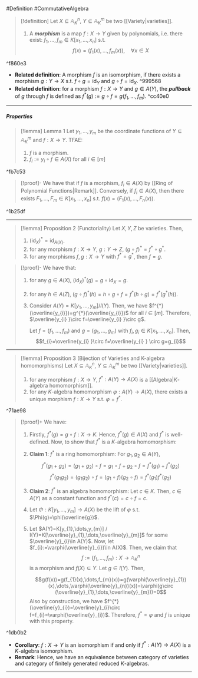 #Definition #CommutativeAlgebra 

> [!definition]
> Let $X\subseteq \mathbb{A}_{K}^n$, $Y\subseteq \mathbb{A}_{K}^m$ be two [[Variety|varieties]]. 
> 1. A ***morphism*** is a map $f:X\to Y$ given by polynomials, i.e. there exist: $f_{1},\dots,f_{m}\in K[x_{1},\dots,x_{n}]$ s.t. $$f(x)=(f_{1}(x),\dots,f_{m}(x)),\quad \forall x\in X$$

^f860e3

- **Related definition**: A morphism $f$ is an isomorphism, if there exists a morphism $g:Y\to X$ s.t. $f\circ g=\text{id}_{Y}$ and $g\circ f=\text{id}_{X}$. ^999568
- **Related definition**: for a morphism $f:X\to Y$ and $g\in A(Y)$, the ***pullback*** of $g$ through $f$ is defined as $f^{*}(g):=g\circ f=g(f_{1},\dots,f_{m})$. ^cc40e0
---
##### Properties
> [!lemma] Lemma 1
> Let $y_{1},\dots,y_{m}$ be the coordinate functions of $Y\subseteq \mathbb{A}_{K}^m$ and $f:X\to Y$. TFAE:
> 1. $f$ is a morphism.
> 2. $f_{i}:=y_{i}\circ f\in A(X)$ for all $i\in[m]$

^fb7c53

> [!proof]-
> We have that if $f$ is a morphism, $f_{i}\in A(X)$ by [[Ring of Polynomial Functions|Remark]]. Conversely, if $f_{i}\in A(X)$, then there exists $F_{1},\dots,F_{m}\in K[x_{1},\dots,x_{n}]$ s.t. $f(x)=(F_{1}(x),\dots,F_{n}(x))$. 

^1b25df

---
> [!lemma] Proposition 2 (Functoriality)
> Let $X,Y,Z$ be varieties. Then, 
> 1. $(\text{id}_{X})^{*}=\text{id}_{A(X)}$.
> 2. for any morphism $f:X\to Y$, $g:Y\to Z$, $( g\circ f)^{*}=f^{*}\circ g^{*}$.
> 3. for any morphisms $f,g:X\to Y$ with $f^{*}=g^{*}$, then $f=g$.

> [!proof]-
> We have that:
> 1. for any $g\in A(X)$, $(\text{id}_{X})^{*} (g)=g\circ \text{id}_{X}=g$.
> 2. for any $h\in A(Z)$, $(g \circ   f)^{*}(h)=h \circ  g \circ  f=f^{*}(h \circ  g)=f^{*}(g^{*}(h))$.
> 3. Consider $A(Y)=K[y_{1},\dots,y_{m}] / I(Y)$. Then, we have $f^{*}(\overline{y_{i}})=g^{*}(\overline{y_{i}})$ for all $i\in[m]$. Therefore, $\overline{y_{i} }\circ f=\overline{y_{i} }\circ g$.
> 
>    Let $f=(f_{1},\dots,f_{m})$ and $g=(g_{1},\dots,g_{m})$ with $f_{i},g_{i}\in K[x_{1},\dots,x_{n}]$. Then, $$f_{i}=\overline{y_{i} }\circ  f=\overline{y_{i} } \circ  g=g_{i}$$
>    
---
> [!lemma] Proposition 3 (Bijection of Varieties and K-algebra homomorphisms)
> Let $X\subseteq \mathbb{A}_{K}^n$, $Y\subseteq \mathbb{A}_{K}^m$ be two [[Variety|varieties]].
> 1. for any morphism $f:X\to Y$, $f^{*}:A(Y)\to A(X)$ is a [[Algebra|$K$-algebra homomorphism]].
> 3. for any $K$-algebra homomorphism $\varphi:A(Y)\to A(X)$, there exists a unique morphism $f:X\to Y$ s.t. $\varphi=f^{*}$. 

^71ae98

> [!proof]+
> We have:
> 1. Firstly, $f^{*}(g)=g\circ f:X\to K$. Hence, $f^{*}(g)\in A(X)$ and $f^{*}$ is well-defined. Now, to show that $f^{*}$ is a $K$-algebra homomorphism:
> 	1. **Claim 1**: $f^{*}$ is a ring homomorphism: For $g_{1},g_{2}\in A(Y)$, $$f^{*}(g_{1}+g_{2})=(g_{1}+g_{2})\circ f=g_{1}\circ f+g_{2}\circ f=f^{*}(g_{1})+f^{*}(g_{2})$$ $$f^{*}(g_{1}g_{2})=(g_{1}g_{2})\circ f=(g_{1}\circ f)(g_{2}\circ f)=f^{*}(g_{1})f^{*}(g_{2})$$
> 	2. **Claim 2**: $f^{*}$ is an algebra homomorphism: Let $c\in K$. Then, $c\in A(Y)$ as a constant function and $f^{*}(c)= c \circ f=c$. 
> 2. Let $\Phi:K[y_{1},\dots,y_{m}] \to A(X)$ be the lift of $\varphi$ s.t. $\Phi(g)=\phi(\overline{g})$. 
>    
>    
> 2. Let $A(Y)=K[y_{1},\dots,y_{m}] / I(Y)=K[\overline{y}_{1},\dots,\overline{y}_{m}]$ for some $\overline{y}_{i}\in A(Y)$. Now, let $f_{i}:=\varphi(\overline{y}_{i})\in A(X)$. Then, we claim that $$f:=(f_{1},\dots,f_{m}):X\to \mathbb{A}_{K}^n$$ is a morphism and $f(X)\subseteq Y$. Let $g\in I(Y)$. Then, 
>    
>    $$g(f(x))=g(f_{1}(x),\dots,f_{m}(x))=g(\varphi(\overline{y}_{1})(x),\dots,\varphi(\overline{y}_{n})(x))=\varphi(g\circ (\overline{y}_{1},\dots,\overline{y}_{m}))=0$$Also by construction, we have $f^{*}(\overline{y}_{i})=\overline{y}_{i}\circ f=f_{i}=\varphi(\overline{y}_{i})$. Therefore, $f^{*}=\varphi$ and $f$ is unique with this property.

^1db0b2

- **Corollary**: $f:X\to Y$ is an isomorphism if and only if $f^{*}:A(Y)\to A(X)$ is a $K$-algebra isomorphism. 
- **Remark**: Hence, we have an equivalence between category of varieties and category of finitely generated reduced $K$-algebras.
---
